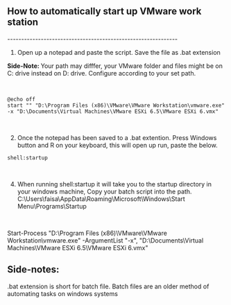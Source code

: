 <h2> How to automatically start up VMware work station </h2>
-------------------------------------------------------------


1) Open up a notepad and paste the script. Save the file as .bat extension

<b> Side-Note: </b> Your path may difffer, your VMware folder and files might be on C: drive instead on D: drive. Configure according to your set path.

<br>

```
@echo off
start "" "D:\Program Files (x86)\VMware\VMware Workstation\vmware.exe" -x "D:\Documents\Virtual Machines\VMware ESXi 6.5\VMware ESXi 6.vmx"
```

<br>

2) Once the notepad has been saved to a .bat extention. Press Windows button and R on your keyboard, this will open up run, paste the below. 


```
shell:startup 
```

<br>

4) When running shell:startup it will take you to the startup directory in your windows machine, Copy your batch script into the path.
C:\Users\faisa\AppData\Roaming\Microsoft\Windows\Start Menu\Programs\Startup

<br>




Start-Process "D:\Program Files (x86)\VMware\VMware Workstation\vmware.exe" -ArgumentList "-x", "D:\Documents\Virtual Machines\VMware ESXi 6.5\VMware ESXi 6.vmx"


Side-notes:
----------

.bat extension is short for batch file. Batch files are an older method of automating tasks on windows systems


